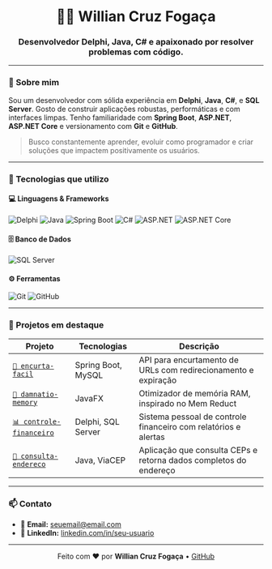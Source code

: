 <h1 align="center">👨‍💻 Willian Cruz Fogaça</h1>
<h3 align="center">Desenvolvedor Delphi, Java, C# e apaixonado por resolver problemas com código.</h3>

---

### 🧾 Sobre mim

Sou um desenvolvedor com sólida experiência em **Delphi**, **Java**, **C#**, e **SQL Server**. Gosto de construir aplicações robustas, performáticas e com interfaces limpas. Tenho familiaridade com **Spring Boot**, **ASP.NET**, **ASP.NET Core** e versionamento com **Git** e **GitHub**.

> Busco constantemente aprender, evoluir como programador e criar soluções que impactem positivamente os usuários.

---

### 🚀 Tecnologias que utilizo

#### 💻 Linguagens & Frameworks

![Delphi](https://img.shields.io/badge/-Delphi-red?style=flat&logo=embarcadero&logoColor=white)
![Java](https://img.shields.io/badge/-Java-orange?style=flat&logo=java&logoColor=white)
![Spring Boot](https://img.shields.io/badge/-Spring%20Boot-6DB33F?style=flat&logo=spring-boot&logoColor=white)
![C#](https://img.shields.io/badge/-C%23-239120?style=flat&logo=c-sharp&logoColor=white)
![ASP.NET](https://img.shields.io/badge/-ASP.NET-512BD4?style=flat&logo=.net&logoColor=white)
![ASP.NET Core](https://img.shields.io/badge/-ASP.NET%20Core-512BD4?style=flat&logo=.net&logoColor=white)

#### 🗄️ Banco de Dados

![SQL Server](https://img.shields.io/badge/-SQL%20Server-CC2927?style=flat&logo=microsoft-sql-server&logoColor=white)

#### ⚙️ Ferramentas

![Git](https://img.shields.io/badge/-Git-F05032?style=flat&logo=git&logoColor=white)
![GitHub](https://img.shields.io/badge/-GitHub-181717?style=flat&logo=github&logoColor=white)

---

### 📌 Projetos em destaque

| Projeto | Tecnologias | Descrição |
|--------|-------------|-----------|
| [`🔗 encurta-facil`](https://github.com/Will-Fogaca/encurta-facil) | Spring Boot, MySQL | API para encurtamento de URLs com redirecionamento e expiração |
| [`🧠 damnatio-memory`](https://github.com/Will-Fogaca/damnatio-memory) | JavaFX | Otimizador de memória RAM, inspirado no Mem Reduct |
| [`📊 controle-financeiro`](https://github.com/Will-Fogaca/controle-financeiro) | Delphi, SQL Server | Sistema pessoal de controle financeiro com relatórios e alertas |
| [`📍 consulta-endereco`](https://github.com/Will-Fogaca/consulta-endereco) | Java, ViaCEP | Aplicação que consulta CEPs e retorna dados completos do endereço |

---

### 📫 Contato

- 📧 **Email:** seuemail@email.com  
- 💼 **LinkedIn:** [linkedin.com/in/seu-usuario](https://www.linkedin.com/in/seu-usuario)

---

<p align="center">
  Feito com ❤️ por <strong>Willian Cruz Fogaça</strong> • <a href="https://github.com/Will-Fogaca">GitHub</a>
</p>
